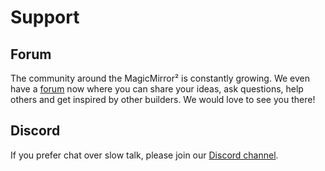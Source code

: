 # Support

## Forum

The community around the MagicMirror² is constantly growing. We even have a [forum](https://forum.magicmirror.builders) now where you can share your ideas, ask questions, help others and get inspired by other builders. We would love to see you there!

## Discord

If you prefer chat over slow talk, please join our [Discord channel](https://discord.gg/J5BAtvx).